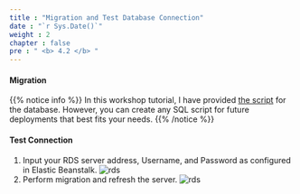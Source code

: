 ```yaml
---
title : "Migration and Test Database Connection"
date : "`r Sys.Date()`"
weight : 2
chapter : false
pre : " <b> 4.2 </b> "
---
```


#### Migration
{{% notice info %}}
In this workshop tutorial, I have provided [the script](/databaseScript.txt) for the database. However, you can create any SQL script for future deployments that best fits your needs.
{{% /notice %}}

#### Test Connection

1. Input your RDS server address, Username, and Password as configured in Elastic Beanstalk.
   ![rds](/images/4-config-rds/(4)-connect.jpg?width=60pc)
2. Perform migration and refresh the server.
   ![rds](/images/4-config-rds/(5)-result.jpg?width=60pc)
